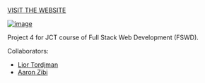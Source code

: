 [VISIT THE WEBSITE](https://lior-tor.github.io/JCT-FSWD-Project4/index.html)

[![image](https://github.com/user-attachments/assets/9ee0afa9-39f5-4dee-8b99-bc9d6c63f7e0)](https://lior-tor.github.io/JCT-FSWD-Project4/index.html)

Project 4 for JCT course of Full Stack Web Development (FSWD).

Collaborators:
- [Lior Tordjman](https://github.com/Lior-Tor)
- [Aaron Zibi](https://github.com/Aaron-Zibi)
